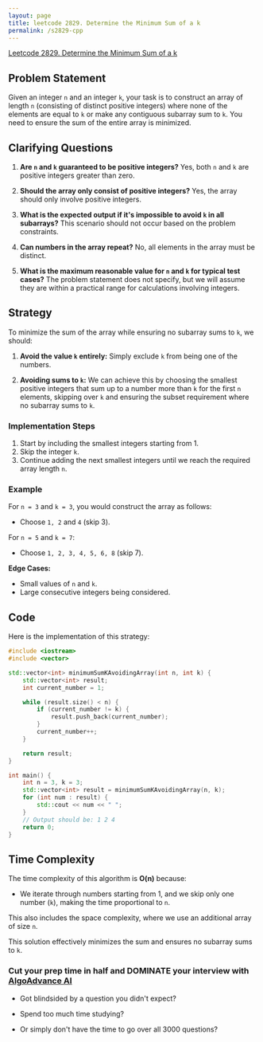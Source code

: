 ```yaml
---
layout: page
title: leetcode 2829. Determine the Minimum Sum of a k
permalink: /s2829-cpp
---
```

[Leetcode 2829. Determine the Minimum Sum of a k](https://algoadvance.github.io/algoadvance/l2829)
## Problem Statement
Given an integer `n` and an integer `k`, your task is to construct an array of length `n` (consisting of distinct positive integers) where none of the elements are equal to `k` or make any contiguous subarray sum to `k`. You need to ensure the sum of the entire array is minimized.

## Clarifying Questions
1. **Are `n` and `k` guaranteed to be positive integers?**
   Yes, both `n` and `k` are positive integers greater than zero.

2. **Should the array only consist of positive integers?**
   Yes, the array should only involve positive integers.

3. **What is the expected output if it's impossible to avoid `k` in all subarrays?**
   This scenario should not occur based on the problem constraints.

4. **Can numbers in the array repeat?**
   No, all elements in the array must be distinct.

5. **What is the maximum reasonable value for `n` and `k` for typical test cases?**
   The problem statement does not specify, but we will assume they are within a practical range for calculations involving integers.

## Strategy
To minimize the sum of the array while ensuring no subarray sums to `k`, we should:
1. **Avoid the value `k` entirely:**
   Simply exclude `k` from being one of the numbers.
   
2. **Avoiding sums to `k`:**
   We can achieve this by choosing the smallest positive integers that sum up to a number more than `k` for the first `n` elements, skipping over `k` and ensuring the subset requirement where no subarray sums to `k`.

### Implementation Steps
1. Start by including the smallest integers starting from 1.
2. Skip the integer `k`.
3. Continue adding the next smallest integers until we reach the required array length `n`.

### Example
For `n = 3` and `k = 3`, you would construct the array as follows:
- Choose `1, 2` and `4` (skip 3).

For `n = 5` and `k = 7`:
- Choose `1, 2, 3, 4, 5, 6, 8` (skip 7).

**Edge Cases:**
- Small values of `n` and `k`.
- Large consecutive integers being considered.

## Code

Here is the implementation of this strategy:

```cpp
#include <iostream>
#include <vector>

std::vector<int> minimumSumKAvoidingArray(int n, int k) {
    std::vector<int> result;
    int current_number = 1;

    while (result.size() < n) {
        if (current_number != k) {
            result.push_back(current_number);
        }
        current_number++;
    }

    return result;
}

int main() {
    int n = 3, k = 3;
    std::vector<int> result = minimumSumKAvoidingArray(n, k);
    for (int num : result) {
        std::cout << num << " ";
    }
    // Output should be: 1 2 4
    return 0;
}
```

## Time Complexity
The time complexity of this algorithm is **O(n)** because:
- We iterate through numbers starting from 1, and we skip only one number (`k`), making the time proportional to `n`.

This also includes the space complexity, where we use an additional array of size `n`.

This solution effectively minimizes the sum and ensures no subarray sums to `k`.


### Cut your prep time in half and DOMINATE your interview with [AlgoAdvance AI](https://algoAdvance.com)

- Got blindsided by a question you didn't expect?

- Spend too much time studying?

- Or simply don't have the time to go over all 3000 questions?

